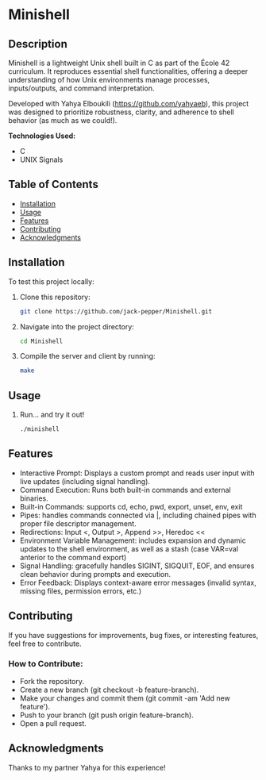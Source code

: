 # Minishell

## Description
Minishell is a lightweight Unix shell built in C as part of the École 42 curriculum. It reproduces essential shell functionalities, offering a deeper understanding of how Unix environments manage processes, inputs/outputs, and command interpretation.

Developed with Yahya Elboukili (https://github.com/yahyaeb), this project was designed to prioritize robustness, clarity, and adherence to shell behavior (as much as we could!).

**Technologies Used:**
- C
- UNIX Signals

## Table of Contents
- [Installation](#installation)
- [Usage](#usage)
- [Features](#features)
- [Contributing](#contributing)
- [Acknowledgments](#acknowledgments)

## Installation
To test this project locally:

1. Clone this repository:
   ```bash
   git clone https://github.com/jack-pepper/Minishell.git
2. Navigate into the project directory:
   ```bash
   cd Minishell
3. Compile the server and client by running:
    ```bash
    make

## Usage
1. Run... and try it out!
    ```bash
    ./minishell

## Features

- Interactive Prompt: Displays a custom prompt and reads user input with live updates (including signal handling).
- Command Execution: Runs both built-in commands and external binaries.
- Built-in Commands: supports cd, echo, pwd, export, unset, env, exit
- Pipes: handles commands connected via |, including chained pipes with proper file descriptor management.
- Redirections: Input <, Output >, Append >>, Heredoc <<
- Environment Variable Management: includes expansion and dynamic updates to the shell environment, as well as a stash (case VAR=val anterior to the command export)
- Signal Handling: gracefully handles SIGINT, SIGQUIT, EOF, and ensures clean behavior during prompts and execution.
- Error Feedback: Displays context-aware error messages (invalid syntax, missing files, permission errors, etc.)

## Contributing
If you have suggestions for improvements, bug fixes, or interesting features, feel free to contribute.

### How to Contribute:
- Fork the repository.
- Create a new branch (git checkout -b feature-branch).
- Make your changes and commit them (git commit -am 'Add new feature').
- Push to your branch (git push origin feature-branch).
- Open a pull request.

## Acknowledgments
Thanks to my partner Yahya for this experience!

